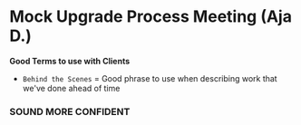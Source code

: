 # Mock Upgrade Process Meeting (Aja D.)


**Good Terms to use with Clients**
- `Behind the Scenes` = Good phrase to use when describing work that we've
  done ahead of time


### SOUND MORE CONFIDENT
